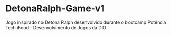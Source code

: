 # DetonaRalph-Game-v1
Jogo inspirado no Detona Ralph desenvolvido durante o bootcamp Potência Tech iFood - Desenvolvimento de Jogos da DIO
